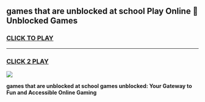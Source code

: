 
## games that are unblocked at school Play Online 👋 Unblocked Games
<h3>
<a href="https://news.freeplayer.one?title=games_that_are_unblocked_at_school&ref=17GH">CLICK TO PLAY</a></h3>
<hr>

<h3>
<a href="https://news.freeplayer.one?title=games_that_are_unblocked_at_school&ref=17GH">CLICK 2 PLAY</a>
  
</h3>

<a href="https://news.freeplayer.one?title=games_that_are_unblocked_at_school&ref=17GH/"><img src="https://clearcache.store/games.png"></a>


**games that are unblocked at school games unblocked: Your Gateway to Fun and Accessible Online Gaming**
